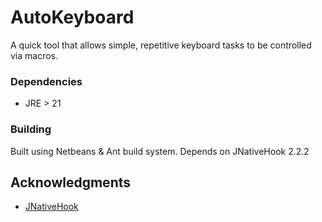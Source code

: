 # AutoKeyboard
A quick tool that allows simple, repetitive keyboard tasks to be controlled via macros.


### Dependencies

* JRE > 21


### Building
Built using Netbeans & Ant build system. Depends on JNativeHook 2.2.2


## Acknowledgments
* [JNativeHook](https://github.com/kwhat/jnativehook)
